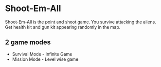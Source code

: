 # Shoot-Em-All

Shoot-Em-All is the point and shoot game. You survive attacking the aliens. Get health kit and gun kit appearing randomly in the map.

## 2 game modes
- Survival Mode - Infinite Game
- Mission Mode - Level wise game
